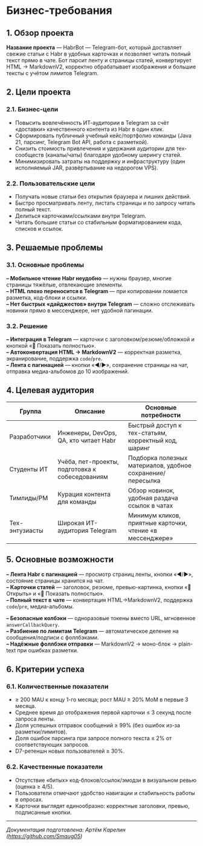 # Бизнес-требования

## 1. Обзор проекта

**Название проекта** — HabrBot — Telegram-бот, который доставляет свежие статьи с Habr в удобных карточках и позволяет читать полный текст прямо в чате. Бот парсит ленту и страницы статей, конвертирует HTML → MarkdownV2, корректно обрабатывает изображения и большие тексты с учётом лимитов Telegram.

## 2. Цели проекта

### 2.1. Бизнес-цели
- Повысить вовлечённость ИТ-аудитории в Telegram за счёт «доставки» качественного контента из Habr в один клик.
- Сформировать публичный учебный кейс/портфолио команды (Java 21, парсинг, Telegram Bot API, работа с разметкой).
- Снизить стоимость привлечения и удержания аудитории для тех-сообществ (каналы/чаты) благодаря удобному шерингу статей.
- Минимизировать затраты на поддержку и инфраструктуру (один исполняемый JAR, развёртывание на недорогом VPS).

### 2.2. Пользовательские цели
- Получать новые статьи без открытия браузера и лишних действий.
- Быстро просматривать ленту, листать страницы и по запросу читать полный текст.
- Делиться карточками/ссылками внутри Telegram.
- Читать большие статьи со стабильным форматированием кода, списков и ссылок.

## 3. Решаемые проблемы

### 3.1. Основные проблемы
**– Мобильное чтение Habr неудобно** — нужны браузер, многие страницы тяжёлые, отвлекающие элементы.  
**– HTML плохо переносится в Telegram** — при копировании ломается разметка, код-блоки и ссылки.  
**– Нет быстрых «дайджестов» внутри Telegram** — сложно отслеживать новинки прямо в мессенджере, нет удобной пагинации.

### 3.2. Решение
**– Интеграция в Telegram** — карточки с заголовком/резюме/обложкой и кнопкой «📖 Показать полностью».  
**– Автоконвертация HTML → MarkdownV2** — корректная разметка, экранирование, поддержка `code`/```pre```.  
**– Лента с пагинацией** — кнопки «◀️/▶️», сохранение страницы на чат, отправка медиа-альбомов до 10 изображений.

## 4. Целевая аудитория

| Группа            | Описание                                         | Основные потребности                                        |
|-------------------|--------------------------------------------------|-------------------------------------------------------------|
| Разработчики      | Инженеры, DevOps, QA, кто читает Habr            | Быстрый доступ к тех-статьям, корректный код, шаринг       |
| Студенты ИТ       | Учёба, пет-проекты, подготовка к собеседованиям  | Подборка полезных материалов, удобное сохранение/пересылка |
| Тимлиды/PM        | Курация контента для команды                     | Обзор новинок, удобная раздача ссылок в чатах              |
| Тех-энтузиасты    | Широкая ИТ-аудитория Telegram                    | Минимум кликов, приятные карточки, чтение «в мессенджере» |

## 5. Основные возможности

**– Лента Habr с пагинацией** — просмотр страниц ленты, кнопки «◀️/▶️», состояние страницы хранится на чат.  
**– Карточки статей** — заголовок, резюме, превью-картинка, кнопки «🔗 Открыть» и «📖 Показать полностью».  
**– Полный текст в чате** — конвертация HTML→MarkdownV2, поддержка `code`/```pre```, медиа-альбомы.

**– Безопасные колбэки** — одноразовые токены вместо URL, мгновенное `answerCallbackQuery`.  
**– Разбиение по лимитам Telegram** — автоматическое деление на сообщения/подписи с фоллбэками.  
**– Надёжные фоллбэки отправки** — MarkdownV2 → моно-блок → plain-text при ошибках разметки.

## 6. Критерии успеха

### 6.1. Количественные показатели
- ≥ 200 MAU к концу 1-го месяца; рост MAU ≥ 20% MoM в первые 3 месяца.
- Среднее время до отображения первой карточки ≤ 3 секунд после запроса ленты.
- Доля успешных отправок сообщений ≥ 99% (без ошибок из-за разметки/лимитов).
- Доля ошибок парсинга при запросе полного текста ≤ 2% от соответствующих запросов.
- D7-ретеншн новых пользователей ≥ 30%.

### 6.2. Качественные показатели
- Отсутствие «битых» код-блоков/ссылок/эмодзи в визуальном ревью (оценка ≥ 4/5).
- Пользователи отмечают удобство навигации и стабильность работы в опросах.
- Карточки выглядят единообразно: корректные заголовки, превью, подписанные кнопки.

---

*Документация подготовлена: Артём Карелин (https://github.com/Smaug05)*